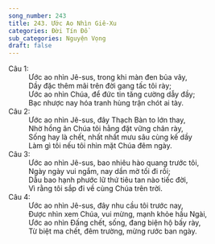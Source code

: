 ```yaml
---
song_number: 243
title: 243. Ước Ao Nhìn Giê-Xu
categories: Đời Tín Đồ
sub_categories: Nguyện Vọng
draft: false
---
```

<dl><dt>Câu 1:</dt><dd data-verse="1">Ước ao nhìn Jê-sus, trong khi màn đen bủa vây, <br/>Dầy đặc thêm mãi trên đời gang tấc tôi rày; <br/>Ước ao nhìn Chúa, để đức tin tăng cường dẫy đầy; <br/>Bạc nhược nay hóa tranh hùng trận chót ai tày. </dd><dt>Câu 2:</dt><dd data-verse="2">Ước ao nhìn Jê-sus, đây Thạch Bàn to lớn thay, <br/>Nhờ hồng ân Chúa tôi hằng đặt vững chân rày, <br/>Sống hay là chết, nhất nhất mưu sâu cùng kế dầy <br/>Làm gì tôi nếu tôi nhìn mặt Chúa đêm ngày. </dd><dt>Câu 3:</dt><dd data-verse="3">Ước ao nhìn Jê-sus, bao nhiêu hào quang trước tôi, <br/>Ngày ngày vui ngắm, nay dần mờ tối đi rồi; <br/>Dẫu bao hạnh phước lữ thứ tiêu tan nào tiếc đời, <br/>Vì rằng tôi sắp đi về cùng Chúa trên trời. </dd><dt>Câu 4:</dt><dd data-verse="3">Ước ao nhìn Jê-sus, đây nhu cầu tôi trước nay, <br/>Được nhìn xem Chúa, vui mừng, mạnh khỏe hầu Ngài, <br/>Ước ao nhìn Đấng chết, sống, đang biện hộ bấy rày, <br/>Từ biệt ma chết, đêm trường, mừng rước ban ngày. </dd></dl>